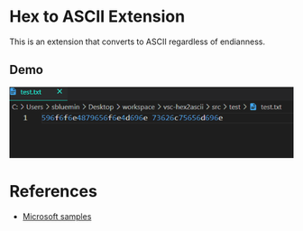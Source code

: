 # Hex to ASCII Extension 
This is an extension that converts to ASCII regardless of endianness.

## Demo
![Demo](./asserts/demo.gif)

# References
- [Microsoft samples](https://github.com/microsoft/vscode-extension-samples)

